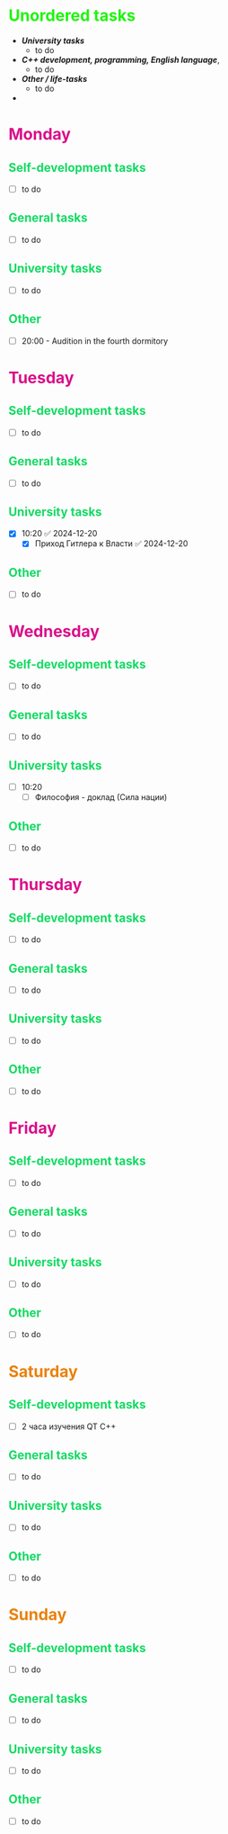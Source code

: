 # <span style="color:rgb(32, 245, 12)"><b>Unordered tasks</b></span>
- ***University tasks***
	- to do
- ***C++ development, programming, English language***,
	- to do
- ***Other / life-tasks***
	- to do
- 

# <span style="color:rgb(219, 15, 138)"><b>Monday</b></span>
## <span style="color:rgb(18, 219, 98)"> <b>Self-development tasks</b></span>
- [ ] to do
## <span style="color:rgb(18, 219, 98)"> <b>General tasks</b></span>
- [ ] to do
## <span style="color:rgb(18, 219, 98)"> <b>University tasks</b></span>
- [ ] to do
## <span style="color:rgb(18, 219, 98)"> <b>Other
</b></span>
- [ ] 20:00 - Audition in the fourth dormitory 

# <span style="color:rgb(219, 15, 138)"><b>Tuesday
</b></span>
## <span style="color:rgb(18, 219, 98)"> <b>Self-development tasks</b></span>
- [ ] to do
## <span style="color:rgb(18, 219, 98)"> <b>General tasks</b></span>
- [ ] to do
## <span style="color:rgb(18, 219, 98)"> <b>University tasks</b></span>
- [x] 10:20 ✅ 2024-12-20
	- [x] Приход Гитлера к Власти ✅ 2024-12-20
## <span style="color:rgb(18, 219, 98)"> <b>Other
</b></span>
- [ ] to do
# <span style="color:rgb(219, 15, 138)"><b>Wednesday
</b></span>
## <span style="color:rgb(18, 219, 98)"> <b>Self-development tasks</b></span>
- [ ] to do
## <span style="color:rgb(18, 219, 98)"> <b>General tasks</b></span>
- [ ] to do
## <span style="color:rgb(18, 219, 98)"> <b>University tasks</b></span>
- [ ] 10:20 
	- [ ] Философия - доклад (Сила нации)
## <span style="color:rgb(18, 219, 98)"> <b>Other
</b></span>
- [ ] to do
# <span style="color:rgb(219, 15, 138)"><b>Thursday
</b></span>
## <span style="color:rgb(18, 219, 98)"> <b>Self-development tasks</b></span>
- [ ] to do
## <span style="color:rgb(18, 219, 98)"> <b>General tasks</b></span>
- [ ] to do
## <span style="color:rgb(18, 219, 98)"> <b>University tasks</b></span>
- [ ] to do
## <span style="color:rgb(18, 219, 98)"> <b>Other
</b></span>
- [ ] to do
# <span style="color:rgb(219, 15, 138)"><b>Friday
</b></span>
## <span style="color:rgb(18, 219, 98)"> <b>Self-development tasks</b></span>
- [ ] to do
## <span style="color:rgb(18, 219, 98)"> <b>General tasks</b></span>
- [ ] to do
## <span style="color:rgb(18, 219, 98)"> <b>University tasks</b></span>
- [ ] to do
## <span style="color:rgb(18, 219, 98)"> <b>Other
</b></span>
- [ ] to do
# <span style="color:rgb(235, 129, 9)"><b>Saturday
</b></span>
## <span style="color:rgb(18, 219, 98)"> <b>Self-development tasks</b></span>
- [ ] 2 часа изучения QT C++
## <span style="color:rgb(18, 219, 98)"> <b>General tasks</b></span>
- [ ] to do
## <span style="color:rgb(18, 219, 98)"> <b>University tasks</b></span>
- [ ] to do
## <span style="color:rgb(18, 219, 98)"> <b>Other
</b></span>
- [ ] to do
# <span style="color:rgb(235, 129, 9)"><b>Sunday
</b></span>
## <span style="color:rgb(18, 219, 98)"> <b>Self-development tasks</b></span>
- [ ] to do
## <span style="color:rgb(18, 219, 98)"> <b>General tasks</b></span>
- [ ] to do
## <span style="color:rgb(18, 219, 98)"> <b>University tasks</b></span>
- [ ] to do
## <span style="color:rgb(18, 219, 98)"> <b>Other
</b></span>
- [ ] to do